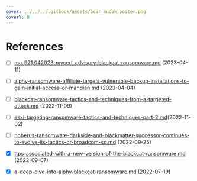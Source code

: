 ```yaml
---
cover: ../../../.gitbook/assets/bear_mudak_poster.png
coverY: 0
---
```


# References

* [ ] [ma-921.042023-mycert-advisory-blackcat-ransomware.md](ma-921.042023-mycert-advisory-blackcat-ransomware.md "mention") (2023-04-11)
* [ ] [alphv-ransomware-affiliate-targets-vulnerable-backup-installations-to-gain-initial-access-or-mandian.md](alphv-ransomware-affiliate-targets-vulnerable-backup-installations-to-gain-initial-access-or-mandian.md "mention") (2023-04-04)
* [ ] [blackcat-ransomware-tactics-and-techniques-from-a-targeted-attack.md](blackcat-ransomware-tactics-and-techniques-from-a-targeted-attack.md "mention") (2022-11-09)
* [ ] [esxi-targeting-ransomware-tactics-and-techniques-part-2.md](esxi-targeting-ransomware-tactics-and-techniques-part-2.md "mention")(2022-11-02)
* [ ] [noberus-ransomware-darkside-and-blackmatter-successor-continues-to-evolve-its-tactics-or-broadcom-so.md](noberus-ransomware-darkside-and-blackmatter-successor-continues-to-evolve-its-tactics-or-broadcom-so.md "mention") (2022-09-25)
* [x] [ttps-associated-with-a-new-version-of-the-blackcat-ransomware.md](ttps-associated-with-a-new-version-of-the-blackcat-ransomware.md "mention") (2022-09-07)
* [x] [a-deep-dive-into-alphv-blackcat-ransomware.md](a-deep-dive-into-alphv-blackcat-ransomware.md "mention") (2022-07-19)

